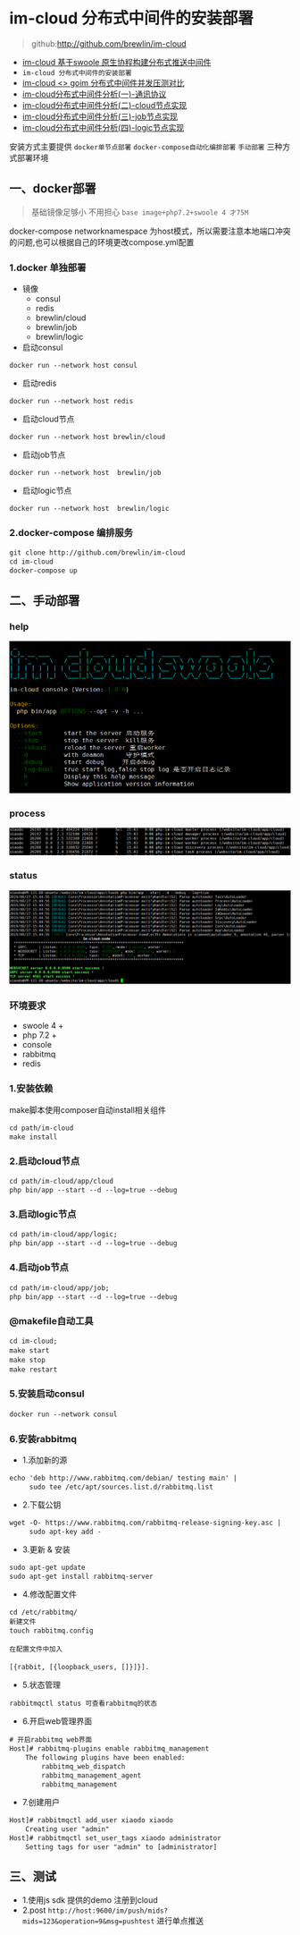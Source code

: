 # im-cloud 分布式中间件的安装部署
>github:http://github.com/brewlin/im-cloud
- [im-cloud 基于swoole 原生协程构建分布式推送中间件](./docs)
- `im-cloud 分布式中间件的安装部署`
- [im-cloud <> goim 分布式中间件并发压测对比 ](./docs)
- [im-cloud分布式中间件分析(一)-通讯协议](./docs)
- [im-cloud分布式中间件分析(二)-cloud节点实现](./docs)
- [im-cloud分布式中间件分析(三)-job节点实现](./docs)
- [im-cloud分布式中间件分析(四)-logic节点实现](./docs)

安装方式主要提供 `docker单节点部署` `docker-compose自动化编排部署` `手动部署` 三种方式部署环境

## 一、docker部署
>基础镜像足够小 不用担心  `base image+php7.2+swoole 4 才75M`

docker-compose networknamespace 为host模式，所以需要注意本地端口冲突的问题,也可以根据自己的环境更改compose.yml配置
### 1.docker 单独部署
- 镜像
    - consul
    - redis
    - brewlin/cloud
    - brewlin/job
    - brewlin/logic
- 启动consul
```
docker run --network host consul
```
- 启动redis
```
docker run --network host redis
```
- 启动cloud节点
```
docker run --network host brewlin/cloud
```
- 启动job节点
```
docker run --network host  brewlin/job
```
- 启动logic节点
```
docker run --network host  brewlin/logic
```

### 2.docker-compose 编排服务
```
git clone http://github.com/brewlin/im-cloud
cd im-cloud
docker-compose up
```
## 二、手动部署
### help
![](../resource/console.png)
### process 
![](../resource/process.png)
### status
![](../resource/start.png)
### 环境要求
- swoole 4 +
- php 7.2 +
- console
- rabbitmq
- redis
### 1.安装依赖
make脚本使用composer自动install相关组件
```
cd path/im-cloud
make install
```
### 2.启动cloud节点
```
cd path/im-cloud/app/cloud
php bin/app --start --d --log=true --debug
```
### 3.启动logic节点
```
cd path/im-cloud/app/logic;
php bin/app --start --d --log=true --debug
```
### 4.启动job节点
```
cd path/im-cloud/app/job;
php bin/app --start --d --log=true --debug
```
### @makefile自动工具
```proto
cd im-cloud;
make start
make stop
make restart
```
### 5.安装启动consul
```proto
docker run --network consul
```
### 6.安装rabbitmq
- 1.添加新的源

```
echo 'deb http://www.rabbitmq.com/debian/ testing main' |
     sudo tee /etc/apt/sources.list.d/rabbitmq.list
```
- 2.下载公钥

```
wget -O- https://www.rabbitmq.com/rabbitmq-release-signing-key.asc |
     sudo apt-key add -
```
- 3.更新 & 安装

```
sudo apt-get update
sudo apt-get install rabbitmq-server
```
- 4.修改配置文件

```
cd /etc/rabbitmq/
新建文件
touch rabbitmq.config

在配置文件中加入

[{rabbit, [{loopback_users, []}]}].
```


- 5.状态管理
```
rabbitmqctl status 可查看rabbitmq的状态
```

- 6.开启web管理界面
```shell
# 开启rabbitmq web界面
Host]# rabbitmq-plugins enable rabbitmq_management
    The following plugins have been enabled:
        rabbitmq_web_dispatch
        rabbitmq_management_agent
        rabbitmq_management
```

- 7.创建用户
```
Host]# rabbitmqctl add_user xiaodo xiaodo
    Creating user "admin"
Host]# rabbitmqctl set_user_tags xiaodo administrator
    Setting tags for user "admin" to [administrator]
```
## 三、测试
- 1.使用js sdk 提供的demo 注册到cloud
- 2.post `http://host:9600/im/push/mids?mids=123&operation=9&msg=pushtest` 进行单点推送